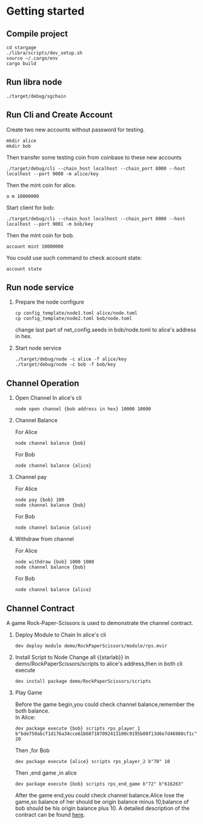 # Getting started

## Compile project
```
cd stargage
./libra/scripts/dev_setup.sh
source ~/.cargo/env
cargo build
```

## Run libra node
```
./target/debug/sgchain 
```

## Run Cli and Create Account

Create two new accounts without password for testing. 

```
mkdir alice
mkdir bob
```
Then transfer some testing coin from coinbase to these new accounts
```
./target/debug/cli --chain_host localhost --chain_port 8000 --host localhost --port 9000 -m alice/key
```
Then the mint coin for alice.
```
a m 10000000
```

Start client for bob:
```
./target/debug/cli --chain_host localhost --chain_port 8000 --host localhost --port 9001 -m bob/key
```
Then the mint coin for bob.
```
account mint 10000000
```
You could use such command to check account state:
```
account state
```

## Run node service
1. Prepare the node configure
    ```
    cp config_template/node1.toml alice/node.toml
    cp config_template/node2.toml bob/node.toml
    ```
	change last part of net_config.seeds in bob/node.toml to alice's address in hex.
    
2. Start node service
    ```
    ./target/debug/node -c alice -f alice/key
    ./target/debug/node -c bob -f bob/key
    ```

## Channel Operation

1. Open Channel
    In alice's cli
    ```
	node open channel {bob address in hex} 10000 10000
    ```
2. Channel Balance

	For Alice
    ```
    node channel balance {bob}
    ```
	For Bob
    ```
    node channel balance {alice}
    ```
3. Channel pay

	For Alice
    ```
    node pay {bob} 100
    node channel balance {bob}
    ```
	For Bob
    ```
    node channel balance {alice}
    ```
4. Withdraw from channel 

	For Alice
    ```
    node withdraw {bob} 1000 1000
    node channel balance {bob}
    ```
	
	For Bob
    ```
    node channel balance {alice}

    ```
## Channel Contract
A game Rock-Paper-Scissors is used to demonstrate the channel contract.

1. Deploy Module to Chain
    In alice's cli
    ```
    dev deploy module demo/RockPaperScissors/module/rps.mvir

    ```

2. Install Script to Node
    Change all {{starlab}} in demo/RockPaperScissors/scripts to alice's address,then in both cli execute
    ```
    dev install package demo/RockPaperScissors/scripts

    ```

3. Play Game

   Before the game begin,you could check channel balance,remember the both balance.  
   In Alice:
   ```
   dev package execute {bob} scripts rps_player_1 b"bde750abcf1d176a34cce61b607107092413100c9195b08f13d6e7d46980cf1c" 20
   ```
   Then ,for Bob
   ```
   dev package execute {alice} scripts rps_player_2 b"70" 10
   ```
   Then ,end game ,in alice
   ```
   dev package execute {bob} scripts rps_end_game b"72" b"616263"
   ```
   After the game end,you could check channel balance.Alice lose the game,so balance of her should be origin balance minus 10,balance of bob should be his origin balance plus 10. A detailed description of the contract can be found [here](./demo/RockPaperScissors/README.md).
